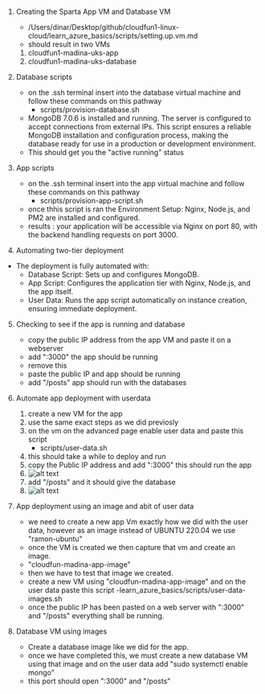 1.  Creating the Sparta App VM and Database VM 
     - /Users/dinar/Desktop/github/cloudfun1-linux-cloud/learn_azure_basics/scripts/setting.up.vm.md
     - should result in two VMs
     1.  cloudfun1-madina-uks-app
     2.  cloudfun1-madina-uks-database


2. Database scripts 
    - on the .ssh terminal insert into the database virtual machine and follow these commands on this pathway
        - scripts/provision-database.sh
    -  MongoDB 7.0.6 is installed and running. The server is configured to accept connections from external IPs. This script ensures a reliable MongoDB installation and configuration process, making the database ready for use in a production or development environment.
    -  This should get you the "active running" status


3. App scripts 
   - on the .ssh terminal insert into the app virtual machine and follow these commands on this pathway 
        - scripts/provision-app-script.sh
    - once thhis script is ran the Environment Setup: Nginx, Node.js, and PM2 are installed and configured.
    - results : your application will be accessible via Nginx on port 80, with the backend handling requests on port 3000.

4. Automating two-tier deployment 
- The deployment is fully automated with:
     - Database Script: Sets up and configures MongoDB.
     - App Script: Configures the application tier with Nginx, Node.js, and the app itself.
     - User Data: Runs the app script automatically on instance creation, ensuring immediate deployment.

5. Checking to see if the app is running and database
   - copy the public IP address from the app VM and paste it on a webserver 
   - add ":3000" the app should be running 
   - remove this 
   - paste the public IP and app should be running 
   - add "/posts" app should run with the databases


6. Automate app deployment with userdata 
     1. create a new VM for the app 
     2. use the same exact steps as we did previosly 
     3. on the vm on the advanced page enable user data and paste this script
           - scripts/user-data.sh
     4. this should take a while to deploy and run 
     5. copy the Public IP address and add ":3000" this should run the app
     6. ![alt text](<../images/Screenshot 2024-12-19 at 18.25.17.png>)
     7. add "/posts" and it should give the database
     8. ![alt text](<../images/Screenshot 2024-12-19 at 18.27.02.png>)

7. App deployment using an image and abit of user data 
     - we need to create a new app Vm exactly how we did with the user data, however as an image instead of UBUNTU 220.04 we use "ramon-ubuntu"
     - once the VM is created we then capture that vm and create an image. 
     - "cloudfun-madina-app-image"
     - then we have to test that image we created. 
     - create a new VM using "cloudfun-madina-app-image" and on the user data paste this script 
          -learn_azure_basics/scripts/user-data-images.sh
    - once the public IP has been pasted on a web server with ":3000" and "/posts" everything shall be running. 

8. Database VM using images
    - Create a database image like we did for the app.
    - once we have completed this, we must create a new database VM using that image and on the user data add "sudo systemctl enable mongo"
    - this port should open ":3000" and "/posts"
  

  




